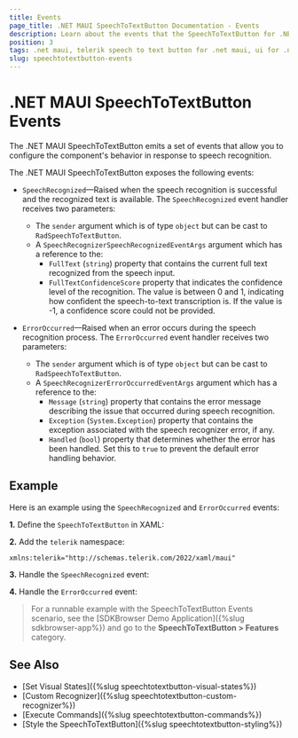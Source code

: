 ```yaml
---
title: Events
page_title: .NET MAUI SpeechToTextButton Documentation - Events
description: Learn about the events that the SpeechToTextButton for .NET MAUI exposes.
position: 3
tags: .net maui, telerik speech to text button for .net maui, ui for .net maui
slug: speechtotextbutton-events
---
```


# .NET MAUI SpeechToTextButton Events

The .NET MAUI SpeechToTextButton emits a set of events that allow you to configure the component's behavior in response to speech recognition.

The .NET MAUI SpeechToTextButton exposes the following events:

* `SpeechRecognized`&mdash;Raised when the speech recognition is successful and the recognized text is available. The `SpeechRecognized` event handler receives two parameters:
	* The `sender` argument which is of type `object` but can be cast to `RadSpeechToTextButton`.
	* A `SpeechRecognizerSpeechRecognizedEventArgs` argument which has a reference to the:
		* `FullText` (`string`) property that contains the current full text recognized from the speech input.
		* `FullTextConfidenceScore` property that indicates the confidence level of the recognition. The value is between 0 and 1, indicating how confident the speech-to-text transcription is. If the value is -1, a confidence score could not be provided.

* `ErrorOccurred`&mdash;Raised when an error occurs during the speech recognition process. The `ErrorOccurred` event handler receives two parameters:
	* The `sender` argument which is of type `object` but can be cast to `RadSpeechToTextButton`.
	* A `SpeechRecognizerErrorOccurredEventArgs` argument which has a reference to the:
		* `Message` (`string`) property that contains the error message describing the issue that occurred during speech recognition.
		* `Exception` (`System.Exception`) property that contains the exception associated with the speech recognizer error, if any.
		* `Handled` (`bool`) property that determines whether the error has been handled. Set this to `true` to prevent the default error handling behavior.

## Example

Here is an example using the `SpeechRecognized` and `ErrorOccurred` events:

**1.** Define the `SpeechToTextButton` in XAML:

<snippet id='speechtotext-events' />

**2.** Add the `telerik` namespace:

```XAML
xmlns:telerik="http://schemas.telerik.com/2022/xaml/maui"
```

**3.** Handle the `SpeechRecognized` event:

<snippet id='speechtotext-events-speech-recognized' />

**4.** Handle the `ErrorOccurred` event:

<snippet id='speechtotext-events-error-occured' />

> For a runnable example with the SpeechToTextButton Events scenario, see the [SDKBrowser Demo Application]({%slug sdkbrowser-app%}) and go to the **SpeechToTextButton > Features** category.

## See Also

- [Set Visual States]({%slug speechtotextbutton-visual-states%})
- [Custom Recognizer]({%slug speechtotextbutton-custom-recognizer%})
- [Execute Commands]({%slug speechtotextbutton-commands%})
- [Style the SpeechToTextButton]({%slug speechtotextbutton-styling%})